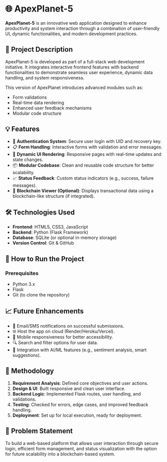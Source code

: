 
# 🌐 ApexPlanet-5

**ApexPlanet-5** is an innovative web application designed to enhance productivity and system interaction through a combination of user-friendly UI, dynamic functionalities, and modern development practices.

## 📌 Project Description

ApexPlanet-5 is developed as part of a full-stack web development initiative. It integrates interactive frontend features with backend functionalities to demonstrate seamless user experience, dynamic data handling, and system responsiveness.

This version of ApexPlanet introduces advanced modules such as:

* Form validations
* Real-time data rendering
* Enhanced user feedback mechanisms
* Modular code structure

## 💡 Features

* 🔐 **Authentication System**: Secure user login with UID and recovery key.
* 📋 **Form Handling**: Interactive forms with validation and error messages.
* 🔄 **Dynamic UI Rendering**: Responsive pages with real-time updates and state changes.
* 📦 **Modular Codebase**: Clean and reusable code structure for better scalability.
* 📈 **Status Feedback**: Custom status indicators (e.g., success, failure messages).
* 🧾 **Blockchain Viewer (Optional)**: Displays transactional data using a blockchain-like structure (if integrated).

## 🛠️ Technologies Used

* **Frontend**: HTML5, CSS3, JavaScript
* **Backend**: Python (Flask Framework)
* **Database**: SQLite (or optional in-memory storage)
* **Version Control**: Git & GitHub

## 🚀 How to Run the Project

### Prerequisites

* Python 3.x
* Flask
* Git (to clone the repository)

## 📈 Future Enhancements

* 🔔 Email/SMS notifications on successful submissions.
* 🌐 Host the app on cloud (Render/Heroku/Vercel).
* 📱 Mobile responsiveness for better accessibility.
* 🔍 Search and filter options for user data.
* 🧠 Integration with AI/ML features (e.g., sentiment analysis, smart suggestions).

## 🧪 Methodology

1. **Requirement Analysis**: Defined core objectives and user actions.
2. **Design & UI**: Built responsive and clean user interface.
3. **Backend Logic**: Implemented Flask routes, user handling, and validations.
4. **Testing**: Checked for errors, edge cases, and improved feedback handling.
5. **Deployment**: Set up for local execution, ready for deployment.

## 🎯 Problem Statement

To build a web-based platform that allows user interaction through secure login, efficient form management, and status visualization with the option for future scalability into a blockchain-based system.


